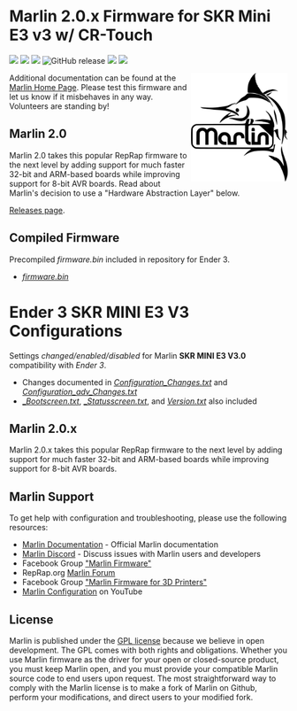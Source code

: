 # Marlin 2.0.x Firmware for SKR Mini E3 v3 w/ CR-Touch
<img src="https://img.shields.io/github/license/marlinfirmware/marlin.svg"> <img src="https://img.shields.io/github/v/release/cwcontur/Ender-3-SKR-MINI-E3-V3-CR-Touch?color=yellow&include_prereleases"/> <img src="https://img.shields.io/github/release-date/cwcontur/Ender-3-SKR-MINI-E3-V3-CR-Touch"> <img src="https://img.shields.io/badge/-Contursi-blue" alt="GitHub release"/>  <img src="https://img.shields.io/github/languages/top/cwcontur/Contursi-Marlin-Firmware?color=purple"/>
<img src="https://awesome.re/badge.svg">

<img align="right" width=175 src="buildroot/share/pixmaps/logo/marlin-250.png" />

Additional documentation can be found at the [Marlin Home Page](https://marlinfw.org/).
Please test this firmware and let us know if it misbehaves in any way. Volunteers are standing by!

## Marlin 2.0

Marlin 2.0 takes this popular RepRap firmware to the next level by adding support for much faster 32-bit and ARM-based boards while improving support for 8-bit AVR boards. Read about Marlin's decision to use a "Hardware Abstraction Layer" below.

[Releases page](https://github.com/MarlinFirmware/Marlin/releases).

## Compiled Firmware
Precompiled _firmware.bin_ included in repository for Ender 3.
- [_firmware.bin_](https://github.com/cwcontur/SKR-MINI-E3-V3-CR-BL-Touch/blob/2.0.x/firmware.bin)

# Ender 3 SKR MINI E3 V3 Configurations
Settings *changed/enabled/disabled* for Marlin **SKR MINI E3 V3.0** compatibility with *Ender 3*.

- Changes documented in [_Configuration_Changes.txt_](https://github.com/cwcontur/SKR-MINI-E3-V3-CR-BL-Touch/blob/2.0.x/Configuration_Changes.txt) and [_Configuration_adv_Changes.txt_](https://github.com/cwcontur/SKR-MINI-E3-V3-CR-BL-Touch/blob/2.0.x/Configuration_adv_Changes.txt)
- [__Bootscreen.txt_](https://github.com/cwcontur/SKR-MINI-E3-V3-CR-BL-Touch/blob/2.0.x/_Bootscreen.txt), [__Statusscreen.txt_](https://github.com/cwcontur/SKR-MINI-E3-V3-CR-BL-Touch/blob/2.0.x/_Statusscreen.txt), and [_Version.txt_](https://github.com/cwcontur/SKR-MINI-E3-V3-CR-BL-Touch/blob/2.0.x/Version.txt) also included

## Marlin 2.0.x

Marlin 2.0.x takes this popular RepRap firmware to the next level by adding support for much faster 32-bit and ARM-based boards while improving support for 8-bit AVR boards.

## Marlin Support

To get help with configuration and troubleshooting, please use the following resources:

- [Marlin Documentation](http://marlinfw.org) - Official Marlin documentation
- [Marlin Discord](https://discord.gg/n5NJ59y) - Discuss issues with Marlin users and developers
- Facebook Group ["Marlin Firmware"](https://www.facebook.com/groups/1049718498464482/)
- RepRap.org [Marlin Forum](http://forums.reprap.org/list.php?415)
- Facebook Group ["Marlin Firmware for 3D Printers"](https://www.facebook.com/groups/3Dtechtalk/)
- [Marlin Configuration](https://www.youtube.com/results?search_query=marlin+configuration) on YouTube

## License

Marlin is published under the [GPL license](/LICENSE) because we believe in open development. The GPL comes with both rights and obligations. Whether you use Marlin firmware as the driver for your open or closed-source product, you must keep Marlin open, and you must provide your compatible Marlin source code to end users upon request. The most straightforward way to comply with the Marlin license is to make a fork of Marlin on Github, perform your modifications, and direct users to your modified fork.
